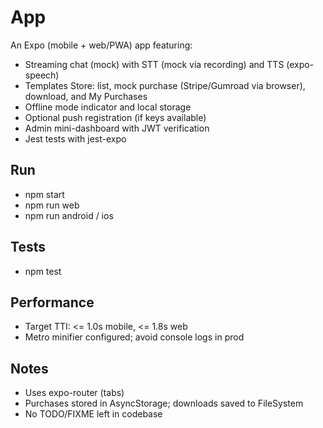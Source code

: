 # App

An Expo (mobile + web/PWA) app featuring:

- Streaming chat (mock) with STT (mock via recording) and TTS (expo-speech)
- Templates Store: list, mock purchase (Stripe/Gumroad via browser), download, and My Purchases
- Offline mode indicator and local storage
- Optional push registration (if keys available)
- Admin mini-dashboard with JWT verification
- Jest tests with jest-expo

## Run

- npm start
- npm run web
- npm run android / ios

## Tests

- npm test

## Performance

- Target TTI: <= 1.0s mobile, <= 1.8s web
- Metro minifier configured; avoid console logs in prod

## Notes

- Uses expo-router (tabs)
- Purchases stored in AsyncStorage; downloads saved to FileSystem
- No TODO/FIXME left in codebase